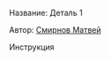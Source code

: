 Название: Деталь 1

Автор: [ Смирнов Матвей](https://github.com/NanoCAD-Mospolytech/NanoCAD-IngeneringSoft/tree/main/%D0%A3%D1%87%D0%B0%D1%81%D1%82%D0%BD%D0%B8%D0%BA%D0%B8/%D0%9C.%D0%AF.%20%D0%A1%D0%BC%D0%B8%D1%80%D0%BD%D0%BE%D0%B2)

Инструкция
